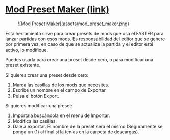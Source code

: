 # [Mod Preset Maker (link)](https://napster653.github.io/ModPresetMaker/)

<figure markdown>
  ![Mod Preset Maker](assets/mod_preset_maker.png)
</figure>

Esta herramienta sirve para crear presets de mods que usa el FASTER para lanzar partidas con esos mods. Es responsabilidad del editor que se genere por primera vez, en caso de que se actualize la partida y el editor esté activo, lo modifique.

Puedes usarla para crear una preset desde cero, o para modificar una preset existente.

Si quieres crear una preset desde cero:

1. Marca las casillas de los mods que necesites.
2. Escribe un nombre en el campo de Exportar.
3. Pulsa el botón Export.

Si quieres modificar una preset:

1. Impórtala buscándola en el menú de Importar.
2. Modifica las casillas.
3. Dale a exportar. El nombre de la preset será el mismo (Seguramente se ponga un (1) al final si la tenías en la carpeta de descargas).
